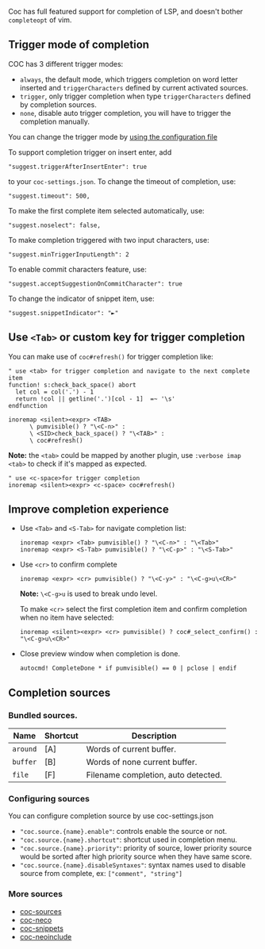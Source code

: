 Coc has full featured support for completion of LSP, and doesn't bother `completeopt` of vim.

## Trigger mode of completion

COC has 3 different trigger modes:

* `always`, the default mode, which triggers completion on word letter inserted and `triggerCharacters` defined by current activated sources.
* `trigger`, only trigger completion when type `triggerCharacters` defined by completion sources.
* `none`, disable auto trigger completion, you will have to trigger the completion manually.

You can change the trigger mode by [using the configuration file](https://github.com/neoclide/coc.nvim/wiki/Using-configuration-file)

To support completion trigger on insert enter, add
  
    "suggest.triggerAfterInsertEnter": true

to your `coc-settings.json`.
To change the timeout of completion, use:
 
    "suggest.timeout": 500,

To make the first complete item selected automatically, use: 

	"suggest.noselect": false,

To make completion triggered with two input characters, use: 

	"suggest.minTriggerInputLength": 2

To enable commit characters feature, use: 

	"suggest.acceptSuggestionOnCommitCharacter": true

To change the indicator of snippet item, use:

	"suggest.snippetIndicator": "►"

## Use `<Tab>` or custom key for trigger completion

You can make use of `coc#refresh()` for trigger completion like:

``` vim
" use <tab> for trigger completion and navigate to the next complete item
function! s:check_back_space() abort
  let col = col('.') - 1
  return !col || getline('.')[col - 1]  =~ '\s'
endfunction

inoremap <silent><expr> <TAB>
      \ pumvisible() ? "\<C-n>" :
      \ <SID>check_back_space() ? "\<TAB>" :
      \ coc#refresh()
```

**Note:** the `<tab>` could be mapped by another plugin, use `:verbose imap <tab>` to check if it's mapped as expected.

``` vim
" use <c-space>for trigger completion
inoremap <silent><expr> <c-space> coc#refresh()
```

## Improve completion experience

* Use `<Tab>` and `<S-Tab>` for navigate completion list:

   ``` vim
   inoremap <expr> <Tab> pumvisible() ? "\<C-n>" : "\<Tab>"
   inoremap <expr> <S-Tab> pumvisible() ? "\<C-p>" : "\<S-Tab>"
   ```

* Use `<cr>` to confirm complete
    ``` vim
    inoremap <expr> <cr> pumvisible() ? "\<C-y>" : "\<C-g>u\<CR>"
    ```
  **Note:** `\<C-g>u` is used to break undo level.
   
  To make `<cr>` select the first completion item and confirm completion when no item have selected:
    ``` vim
    inoremap <silent><expr> <cr> pumvisible() ? coc#_select_confirm() : "\<C-g>u\<CR>"
    ```


* Close preview window when completion is done.
    ``` vim
    autocmd! CompleteDone * if pumvisible() == 0 | pclose | endif
    ```
## Completion sources

### Bundled sources.

Name         |Shortcut| Description                                             
------------ |--------| -------------                                           
`around`     |[A]     |Words of current buffer.                                
`buffer`     |[B]     |Words of none current buffer.                           
`file`       |[F]     |Filename completion, auto detected.  

### Configuring sources

You can configure completion source by use coc-settings.json

* `"coc.source.{name}.enable"`: controls enable the source or not.
* `"coc.source.{name}.shortcut"`: shortcut used in completion menu.
* `"coc.source.{name}.priority"`: priority of source, lower priority source would be sorted after high priority source when they have same score.
* `"coc.source.{name}.disableSyntaxes"`: syntax names used to disable source from complete, ex: `["comment", "string"]`        

### More sources

* [coc-sources](https://github.com/neoclide/coc-sources)
* [coc-neco](https://github.com/neoclide/coc-neco)
* [coc-snippets](https://github.com/neoclide/coc-snippets)
* [coc-neoinclude](https://github.com/jsfaint/coc-neoinclude)
